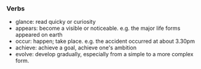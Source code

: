 ### Verbs

* glance: read quicky or curiosity
* appears: become a visible or noticeable. e.g. the major life forms appeared on earth
* occur: happen; take place. e.g. the accident occurred at about 3.30pm
* achieve: achieve a goal, achieve one's ambition
* evolve: develop gradually, especially from a simple to a more complex form.
